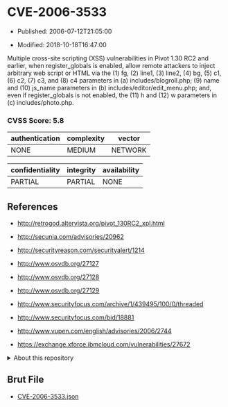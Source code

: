# CVE-2006-3533

- Published: 2006-07-12T21:05:00

- Modified: 2018-10-18T16:47:00

Multiple cross-site scripting (XSS) vulnerabilities in Pivot 1.30 RC2 and earlier, when register_globals is enabled, allow remote attackers to inject arbitrary web script or HTML via the (1) fg, (2) line1, (3) line2, (4) bg, (5) c1, (6) c2, (7) c3, and (8) c4 parameters in (a) includes/blogroll.php; (9) name and (10) js_name parameters in (b) includes/editor/edit_menu.php; and, even if register_globals is not enabled, the (11) h and (12) w parameters in (c) includes/photo.php.

### CVSS Score: **5.8**

| authentication | complexity | vector |
| --- | --- | --- |
| NONE | MEDIUM | NETWORK |

| confidentiality | integrity | availability |
| --- | --- | --- |
| PARTIAL | PARTIAL | NONE |

## References

* http://retrogod.altervista.org/pivot_130RC2_xpl.html

* http://secunia.com/advisories/20962

* http://securityreason.com/securityalert/1214

* http://www.osvdb.org/27127

* http://www.osvdb.org/27128

* http://www.osvdb.org/27129

* http://www.securityfocus.com/archive/1/439495/100/0/threaded

* http://www.securityfocus.com/bid/18881

* http://www.vupen.com/english/advisories/2006/2744

* https://exchange.xforce.ibmcloud.com/vulnerabilities/27672

<details>
<summary>About this repository</summary> 

  This repository is part of the project [Live Hack CVE](https://github.com/Live-Hack-CVE). Main website can be found [www.live-hack.org](https://www.live-hack.org) 
  
  Made by [Sn0wAlice](https://github.com/Sn0wAlice) for the people that care about security and need to have a feed of the latest CVEs. Hope you enjoy it, don't forget to star the repo and follow me on [Twitter](https://twitter.com/Sn0wAlice) and [Github](https://github.com/Sn0wAlice). And that is my [personnal website](https://www.alice-snow.me/)

  - [Home Page](https://github.com/Live-Hack-CVE)
  - [Framework](https://github.com/Live-Hack-CVE/cve-framework)
  - [CVE database](https://github.com/Live-Hack-CVE/full_database)
  - [Changelog](https://github.com/Live-Hack-CVE/Changelog)
</details>

## Brut File

* [CVE-2006-3533.json](https://raw.githubusercontent.com/Live-Hack-CVE/full_database/main/cves/2006/CVE-2006-3533.json)

